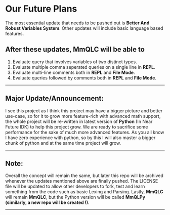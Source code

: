 # Our Future Plans
The most essential update that needs to be pushed out is **Better And Robust Variables System**. Other updates will include basic language based features.

## After these updates, MmQLC will be able to 
1. Evaluate query that involves variables of two distinct types.
2. Evaluate multiple comma seperated queries on a single line in **REPL**.
3. Evaluate multi-line comments both in **REPL** and **File Mode**.
4. Evaluate queries followed by comments both in **REPL** and  **File Mode**.
---

## Major Update/Announcement:
I see this project as I think this project may have a bigger picture and better use-case, so for it to grow more feature-rich with advanced math support, the whole project will be 
re-written in latest version of **Python** (In Near Future IDK) to help this project grow. We are ready to sacrifice some performance for the sake of much more advanced features.
As you all know I have zero experience with python, so by this I will also master a bigger chunk of python and at the same time project will grow.

---

## Note:
Overall the concept will remain the same, but later this repo will be archived whenever the updates mentioned above are finally pushed.
The LICENSE file will be updated to allow other developers to fork, test and learn something from the code such as basic Lexing and Parsing.
Lastly, **MmQLC** will remain **MmQLC**, but the Python version will be called **MmQLPy (similarly, a new repo will be created !)**.

---
